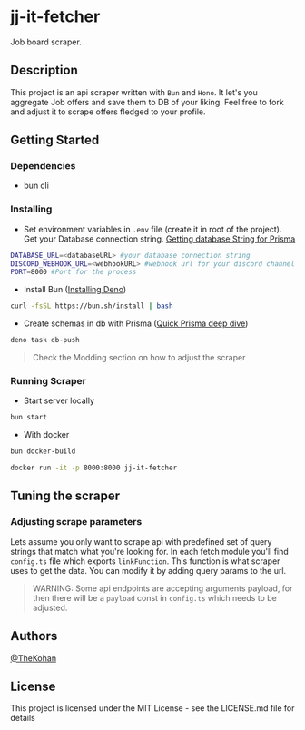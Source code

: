 # jj-it-fetcher

Job board scraper.

## Description

This project is an api scraper written with `Bun` and `Hono`. It let's you aggregate Job offers and save them to DB of your liking. Feel free to fork and adjust it to scrape offers fledged to your profile.

## Getting Started

### Dependencies

- bun cli

### Installing

- Set environment variables in `.env` file (create it in root of the project). Get your Database connection string. [Getting database String for Prisma](https://www.prisma.io/docs/getting-started/setup-prisma/start-from-scratch/relational-databases/connect-your-database-node-mysql)

```sh
DATABASE_URL=<databaseURL> #your database connection string
DISCORD_WEBHOOK_URL=<webhookURL> #webhook url for your discord channel
PORT=8000 #Port for the process
```

- Install Bun ([Installing Deno](https://docs.deno.com/runtime/manual/getting_started/installation))

```sh
curl -fsSL https://bun.sh/install | bash
```

- Create schemas in db with Prisma ([Quick Prisma deep dive](https://www.prisma.io/docs/getting-started/setup-prisma/start-from-scratch/relational-databases-typescript-postgresql))

```sh
deno task db-push
```

> Check the Modding section on how to adjust the scraper

### Running Scraper

- Start server locally

```sh
bun start
```

- With docker

```sh
bun docker-build

docker run -it -p 8000:8000 jj-it-fetcher
```

## Tuning the scraper

### Adjusting scrape parameters

Lets assume you only want to scrape api with predefined set of query strings that match what you're looking for. In each fetch module you'll find `config.ts` file which exports `linkFunction`. This function is what scraper uses to get the data. You can modify it by adding query params to the url.

> WARNING: Some api endpoints are accepting arguments payload, for then there will be a `payload` const in `config.ts` which needs to be adjusted.

## Authors

[@TheKohan](https://twitter.com/The_Kohan)

## License

This project is licensed under the MIT License - see the LICENSE.md file for details
